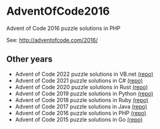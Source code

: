# AdventOfCode2016

Advent of Code 2016 puzzle solutions in PHP

See: http://adventofcode.com/2016/

##  Other years

- Advent of Code 2022 puzzle solutions in VB.net [(repo)](https://github.com/mevdschee/AdventOfCode2022)
- Advent of Code 2021 puzzle solutions in C# [(repo)](https://github.com/mevdschee/AdventOfCode2021)
- Advent of Code 2020 puzzle solutions in Rust [(repo)](https://github.com/mevdschee/AdventOfCode2020)
- Advent of Code 2019 puzzle solutions in Python [(repo)](https://github.com/mevdschee/AdventOfCode2019)
- Advent of Code 2018 puzzle solutions in Ruby [(repo)](https://github.com/mevdschee/AdventOfCode2018)
- Advent of Code 2017 puzzle solutions in Java [(repo)](https://github.com/mevdschee/AdventOfCode2017)
- Advent of Code 2016 puzzle solutions in PHP [(repo)](https://github.com/mevdschee/AdventOfCode2016)
- Advent of Code 2015 puzzle solutions in Go [(repo)](https://github.com/mevdschee/AdventOfCode2015)
